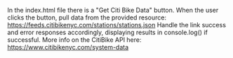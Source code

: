 In the index.html file there is a "Get Citi Bike Data" button.
When the user clicks the button, pull data from the provided resource: https://feeds.citibikenyc.com/stations/stations.json
Handle the link success and error responses accordingly, displaying results in
console.log() if successful. More info on the CitiBike API here: https://www.citibikenyc.com/system-data
